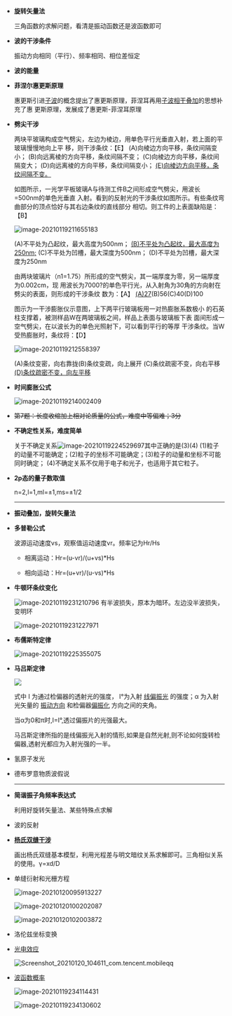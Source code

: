 - **旋转矢量法**

  三角函数的求解问题，看清是振动函数还是波函数即可

  

- **波的干涉条件**

  振动方向相同（平行）、频率相同、相位差恒定

  

- **波的能量**

  

- **菲涅尔惠更斯原理**

  惠更斯引进<u>子波</u>的概念提出了惠更斯原理，菲涅耳再用<u>子波相干叠加</u>的思想补充了惠
  更斯原理，发展成了惠更斯-菲涅耳原理

  

- **劈尖干涉**

  两块平玻璃构成空气劈尖，左边为棱边，用单色平行光垂直入射，若上面的平玻璃慢慢地向上平
  移，则干涉条纹：【E】
  (A)向棱边方向平移，条纹间隔变小；
  (B)向远离棱的方向平移，条纹间隔不变；
  (C)向棱边方向平移，条纹间隔变大；
  (D)向远离棱的方向平移，条纹间隔变小；
  <u>(E)向棱边方向平移，条纹间隔不变。</u>

  如图所示，一光学平板玻璃A与待测工件B之间形成空气劈尖，用波长=500nm的单色光垂直
  入射。看到的反射光的干涉条纹如图所示。有些条纹弯曲部分的顶点恰好与其右边条纹的直线部分
  相切。则工件的上表面缺陷是：【B】

  ![image-20210119211655183](https://labraff-img.oss-cn-hangzhou.aliyuncs.com/img/image-20210119211655183.png)

  (A)不平处为凸起纹，最大高度为500nm；
  <u>(B)不平处为凸起纹，最大高度为250nm;</u>
  (C)不平处为凹槽，最大深度为500nm；
  (D)不平处为凹槽，最大深度为250nm

  由两块玻璃片（n1=1.75）所形成的空气劈尖，其一端厚度为零，另一端厚度为0.002cm，现
  用波长为7000?的单色平行光，从入射角为30角的方向射在劈尖的表面，则形成的干涉条纹
  数为：【A】
  <u>(A)27</u>(B)56(C)40(D)100

  图示为一干涉膨胀仪示意图，上下两平行玻璃板用一对热膨胀系数极小
  的石英柱支撑着，被测样品W在两玻璃板之间，样品上表面与玻璃板下表
  面间形成一空气劈尖，在以波长为的单色光照射下，可以看到平行的等厚
  干涉条纹。当W受热膨胀时，条纹将：【D】

  ![image-20210119212558397](https://labraff-img.oss-cn-hangzhou.aliyuncs.com/img/image-20210119212558397.png)

  (A)条纹变密，向右靠拢(B)条纹变疏，向上展开
  (C)条纹疏密不变，向右平移<u>(D)条纹疏密不变，向左平移</u>

  

- **时间膨胀公式**

  ![image-20210119214002409](https://labraff-img.oss-cn-hangzhou.aliyuncs.com/img/image-20210119214002409.png)

  

- ~~第7题：长度收缩加上相对论质量的公式，难度中等偏难；3分~~

  

- **不确定性关系，难度简单**

  关于不确定关系![image-20210119224529697](https://labraff-img.oss-cn-hangzhou.aliyuncs.com/img/image-20210119224529697.png)其中正确的是(3)(4)
  (1)粒子的动量不可能确定；(2)粒子的坐标不可能确定；(3)粒子的动量和坐标不可能同时确定；
  (4)不确定关系不仅用于电子和光子，也适用于其它粒子。

  

- **2p态的量子数取值**

  n=2,l=1,ml=±1,ms=±1/2

  ----

- **振动叠加，旋转矢量法**

  

- **多普勒公式**

  波源运动速度vs，观察值运动速度vr。频率记为Hr/Hs

  - 相离运动：Hr=(u-vr)/(u+vs)*Hs

  - 相向运动：Hr=(u+vr)/(u-vs)\*Hs

    

- **牛顿环条纹变化**

  ![image-20210119231210796](https://labraff-img.oss-cn-hangzhou.aliyuncs.com/img/image-20210119231210796.png) 有半波损失，原本为暗环。左边没半波损失，变明环

  

  ![image-20210119231227971](https://labraff-img.oss-cn-hangzhou.aliyuncs.com/img/image-20210119231227971.png)

  

- **布儒斯特定律**

  ![image-20210119225355075](https://labraff-img.oss-cn-hangzhou.aliyuncs.com/img/image-20210119225355075.png)

  

- **马吕斯定律**

  ![](https://labraff-img.oss-cn-hangzhou.aliyuncs.com/img/image-20210119224039892.png)

  式中 I 为通过检偏器的透射光的强度， I°为入射 <u>线偏振光</u> 的强度；α 为入射光矢量的 <u>振动方向</u> 和检偏器<u>偏振化</u> 方向之间的夹角。

  当α为0和π时,I=I°,透过偏振片的光强最大。

  马吕斯定律所指的是线偏振光入射的情形,如果是自然光射,则不论如何旋转检偏器,透射光都应为入射光强的一半。

  

  

- 氢原子发光

  

- 德布罗意物质波假说

  

  ---

- **简谐振子角频率表达式**

  利用好旋转矢量法、某些特殊点求解

  

- 波的反射

  

- <u>**杨氏双缝干涉**</u>

  画出杨氏双缝基本模型，利用光程差与明文暗纹关系求解即可。三角相似关系的使用。γ=xd/D

  

- 单缝衍射和光栅方程

  ![image-20210120095913227](https://labraff-img.oss-cn-hangzhou.aliyuncs.com/img/image-20210120095913227.png)

  ![image-20210120100202087](https://labraff-img.oss-cn-hangzhou.aliyuncs.com/img/image-20210120100202087.png)

  ![image-20210120102003872](https://labraff-img.oss-cn-hangzhou.aliyuncs.com/img/image-20210120102003872.png)

  

- 洛伦兹坐标变换

  

- <u>光电效应</u>

  ![Screenshot_20210120_104611_com.tencent.mobileqq](https://labraff-img.oss-cn-hangzhou.aliyuncs.com/img/Screenshot_20210120_104611_com.tencent.mobileqq.jpg)

  

- <u>波函数概率</u>

  ![image-20210119234114431](https://labraff-img.oss-cn-hangzhou.aliyuncs.com/img/image-20210119234114431.png)

  ![image-20210119234130602](https://labraff-img.oss-cn-hangzhou.aliyuncs.com/img/image-20210119234130602.png)


